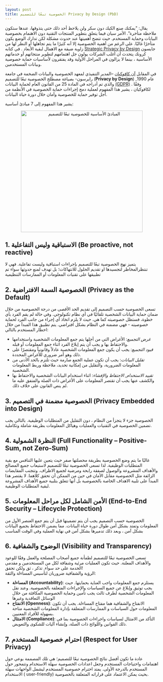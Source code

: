 ```yaml
---  
layout: post
title: الخصوصية تبعًا للتصميم Privacy by Design (PbD) 
---  
```


يقال: "يمكنك صنع الكيك دون سكر ولن يلاحظ أحد ذلك حتى يتذوقها، عندها ستكون ملاحظة متأخرة". الأمر سيان فيما يتعلق بتطوير المنتجات التقنية دون الاهتمام بخصوصية البيانات وحماية المستخدم. حيث تتضح أهميتها عند حدوث مشكلة لكن تدارك الوضع يكون متأخرًا غالبًا. على الرغم من أهمية الخصوصية إلا أنه كثيرًا ما يتم تجاهلها أو النظر لها من زاوية ضيقة مع الاهمال لبقية الأبعاد . في كتابه [Strategic Privacy by Design](https://books.google.com.sa/books/about/Strategic_Privacy_by_Design.html?id=TPH5uwEACAAJ&redir_esc=y) جايسون كرونك يتحدث أن أغلب  الشركات يولون جل اهتمامهم لتطوير منتجاتهم أو خدماتهم الأساسية ، بينما لا يزالون في المراحل الأولية وقد يفتقرون لأساسيات حماية خصوصية وبيانات المستخدمين.

في المقابل  [آن كافوكيان](https://en.wikipedia.org/wiki/Ann_Cavoukian) –المدير التنفيذي لمعهد الخصوصية والبيانات الضخمة في جامعة رايرسون- بصياغة مصطلح الخصوصية تبعًا للتصميم (**Privacy by Design**) عام 1990, والذي تم أدراجه في المادة 25 من القانون العام لحماية البيانات [(GDPR)](https://gdpr-info.eu/) . وفقًا لكافوكيان ، يشير هذا المفهوم لعملية دمج إجراءات حماية الخصوصية في الأنظمة من أجل توفير حماية للخصوصية وأمان خلال دورة حياة البيانات.


يشير هذا المفهوم إلى 7 مبادئ أساسية:

<center>
<img src="https://github.com/sahar119911/Myblog/blob/gh-pages/_posts/CSI_PrivacyByDesign_Diagram-10.png" alt="المبادئ الأساسية للخصوصية تبعًا للتصميم" width="400" align="middle"/>  

</center>  



## 1. الاستباقية وليس التفاعلية (Be proactive, not reactive)  
يتميز نهج الخصوصية تبعًا للتصميم بإجراءات استباقية وليست تفاعلية. فهي لا تنتظرالمخاطر لتجسيدها او تقديم الحلول للانتهاكات؛ بل تهدف لمنع حدوثها سواء تم تطبيقها على تقنيات المعلومات أو الممارسات التنظيمية


## 2. الخصوصية السمة الافتراضية (Privacy as the Default)   
 تسعى الخصوصية حسب التصميم إلى تقديم الحد الأقصى من درجة الخصوصية من خلال ضمان حماية البيانات الشخصية تلقائيًا في أي نظام تكنولوجي. وفي حالة لم يقم الفرد بأي خطوة، فستظل خصوصيته كما هي. حيث لا يلزم اتخاذ أي إجراء من جانب الفرد لحماية خصوصيته - فهي مضمنة في النظام بشكل افتراضي. يتم تطبيق هذا المبدأ من خلال اخطار المستخدم بالتالي:  
 - _غرض التجميع_: الأغراض التي من أجلها يتم جمع المعلومات الشخصية واستخدامها والاحتفاظ بها و
يجب أن يتم إبلاغ الفرد اثناء جمع المعلومات أو قبله.  
- _قيود التجميع_: يجب أن يكون جمع المعلومات الشخصية عادلاً وقانونياً ومقتصرًا على ذلك
وهو أمر ضروري للأغراض المحددة.  
- _تقليل البيانات_: يجب أن تكون عملية الجمع صارمة حيث تلتزم بالحد الأدنى من المعلومات الضرورية، والتقليل من إمكانية تحديد، ملاحظة وربط المعلومات الشخصية.  
- _تقييد الاستخدام, الاحتفاظ والإفشاء_: اثناء استخدام البيانات الشخصية والاحتفاظ بها والكشف عنها يجب أن تقتصر المعلومات على الأغراض ذات الصلة والمتفق عليه ما لم ينص القانون على خلاف ذلك. 


## 3. الخصوصية مضمنة في التصميم (Privacy Embedded into Design)  
الخصوصية جزء لا يتجزأ من النظام ، دون التقليل من المتطلبات الوظيفية. بالتالي يجب تضمين الخصوصية في التقنيات والعمليات وهياكل المعلومات بطريقة شاملة وتكاملية.


## 4. النظرة الشمولية (Full Functionality – Positive-Sum, not Zero-Sum)  
غالبًا ما يتم وضع الخصوصية بطريقة محصلتها صفر حيث يتعين عليها التنافس مع بقية المتطلبات الوظيفية. لذا تسعى الخصوصية تبعًا للتصميم لاستيعاب جميع المصالح والأهداف المشروعة والوصول لصفقة رابحة ومرضية لجميع الاطراف. وتتجنب المقايضات الزائفة مثل الخصوصية مقابل الأمان في حين من الممكن أن تحقق كلاهما. لا يقتصر هذا المبدأ على تلبية الاهداف الخاصة بالخصوصية بل أنها تتعلق بتلبية جميع الأهداف المشروعة لبقية المتطلبات الوظيفية. 

## 5. الأمن الشامل لكل مراحل المعلومات (End-to-End Security – Lifecycle Protection) 
الخصوصية حسب التصميم يجب أن يتم تضمينها قبل أن يتم جمع  العنصر الأول من المعلومات وتمتد بشكل آمن طوال دورة حياة البيانات. مما يضمن الاحتفاظ بجميع البيانات بشكل آمن ، وبعد ذلك تدميرها بشكل آمن في نهاية العملية وفي الوقت المناسب

## 6. الوضوح والشفافية (Visibility and Transparency) 
تسعى الخصوصية تبعًا للتصميم لطمأنة جميع أصحاب المصلحة والعمل وفقًا للوعود والأهداف المعلنة. حيث تكون العمليات مرئية وشفافة لكل من المستخدمين و
مقدمي الخدمة على حد سواء. تذكر ، ثق ولكن تحقق!  
الرؤية والشفافية ضروريان لتأسيس المساءلة والثقة:
- **المساءلة (Accountability)**:  يستلزم جمع المعلومات واجب العناية بحمايتها. حيث يجب توثيق وإبلاغ عن جميع السياسات والإجراءات المتعلقة بالخصوصية. وعند نقل المعلومات الشخصية لطرف ثالث يجب تأمين وحماية الخصوصية المكافئة من خلال الوسائل التعاقدية وغيرها  
- **الانفتاح (Openness)**: الانفتاح والشفافية هما مفتاح المساءلة. يجب أن تكون المعلومات حول السياسات  و الممارسات المتعلقة بإدارة المعلومات الشخصية متاحة بسهولة للأفراد المعنيين.  
- **الامتثال (Compliance)**: التأكد من الامتثال لسياسات واجراءات الخصوصية بما في ذلك القوانين واللوائح ذات الصلة، وإنشاء آليات للشكوى والتعويض.



## 7. احترام خصوصية المستخدم (Respect for User Privacy)  

عادة ما تكون أفضل نتائج الخصوصية تبعًا للتصميم؛ هي تلك المصممة بوعي حول اهتمامات واحتياجات المستخدم وجعل اعدادات الخصوصية سهلة الاستخدام وتتمحور حول المستخدم بالدرجة الأولى. يمتد احترام خصوصية المستخدم ليشمل الواجهات سهلة الاستخدام ( user-friendly) بحيث يمكن الاعتماد على قراراته المتعلقة بالخصوصية.



